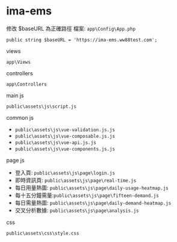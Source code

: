 # ima-ems

修改 $baseURL 為正確路徑
檔案: `app\Config\App.php`

```
public string $baseURL = 'https://ima-ems.ww88test.com';
```

views

`app\Views`

controllers

`app\Controllers`

main js

`public\assets\js\script.js`

common js

- `public\assets\js\vue-validation.js.js`
- `public\assets\js\vue-composable.js.js`
- `public\assets\js\vue-api.js.js`
- `public\assets\js\vue-components.js.js`

page js

- 登入頁: `public\assets\js\page\login.js`
- 即時資訊頁: `public\assets\js\page\real-time.js`
- 每日用量熱圖: `public\assets\js\page\daily-usage-heatmap.js`
- 每十五分鐘需量:`public\assets\js\page\fifteen-demand.js`
- 每日需量熱圖: `public\assets\js\page\daily-demand-heatmap.js`
- 交叉分析數據: `public\assets\js\page\analysis.js`

css

`public\assets\css\style.css`
